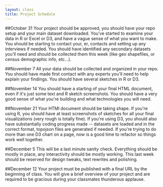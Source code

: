 ```yaml
---
layout: class
title: Project Schedule
---
```


##October 31
Your project should be approved, you should have your repo setup and your main dataset downloaded. You’ve started to examine your data in R or Excel or D3, and have a vague sense of what you want to make. You should be starting to contact your, er, contacts and setting up any interviews if needed. You should have identified any secondary datasets you'll need and should be collected them this week (like geo shapefiles, or census demographic info, etc...).

##November 7
All your data should be collected and organized in your repo. You should have made first contact with any experts you'll need to help explain your findings. You should have several sketches in R or D3.

##November 14
You should have a starting of your final HTML document, even if it's just some text and R sketch screenshots. You should have a very good sense of what you're building and what technologies you will need.

##November 21
Your HTMl document should be taking shape. If you're using R, you should have at least screenshots of sketches for all your final visualizations (very rough is totally fine). If you're using D3, you should also have substantially coding progress made -- datasets are loaded and in the correct format, topojson files are generated if needed. If you're trying to do more than one D3 chart on a page, now is a good time to refactor so things work well together.

##December 5
This will be a last minute sanity check. Everything should be mostly in place, any interactivity should be mostly working. This last week should be reserved for design tweaks, text rewrites and polishing.

##December 12
Your project must be published with a final URL by the beginning of class. You will give a brief overview of your project and are required to be gracious during your classmates thunderous applause.
